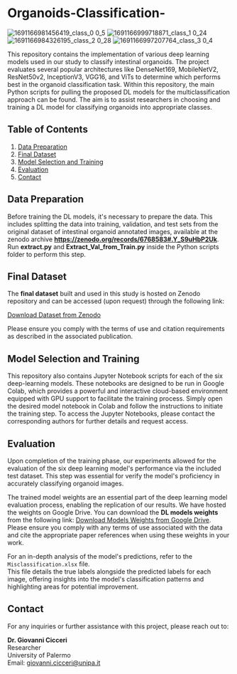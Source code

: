 # Organoids-Classification-

![1691166981456419_class_0 0_5](https://github.com/gcicceri/Organoids-Classification-/assets/13137847/88746677-fb3a-4d3b-a193-0d402ff58a8d)
![1691166999718871_class_1 0_24](https://github.com/gcicceri/Organoids-Classification-/assets/13137847/f981b2db-6dcd-4084-819b-8abe15181237)
![1691166984326195_class_2 0_28](https://github.com/gcicceri/Organoids-Classification-/assets/13137847/bb3635ac-c84e-453a-8a11-b972313c5340)
![1691166997207764_class_3 0_4](https://github.com/gcicceri/Organoids-Classification-/assets/13137847/30914409-ff2c-4768-b314-f9354e3e3164)


This repository contains the implementation of various deep learning models used in our study to classify intestinal organoids. The project evaluates several popular architectures like DenseNet169, MobileNetV2, ResNet50v2, InceptionV3, VGG16, and ViTs to determine which performs best in the organoid classification task. Within this repository, the main Python scripts for pulling the proposed DL models for the multiclassification approach can be found. The aim is to assist researchers in choosing and training a DL model for classifying organoids into appropriate classes.


## Table of Contents

1. [Data Preparation](#data-preparation)
2. [Final Dataset](#final-dataset)
3. [Model Selection and Training](#model-selection-and-training)
4. [Evaluation](#evaluation)
5. [Contact](#contact)


## Data Preparation
Before training the DL models, it's necessary to prepare the data. This includes splitting the data into training, validation, and test sets from the original dataset of intestinal organoid annotated images, available at the zenodo archive **https://zenodo.org/records/6768583#.Y_S9uHbP2Uk**.  
Run **extract.py** and **Extract_Val_from_Train.py** inside the Python scripts folder to perform this step.

## Final Dataset

The **final dataset** built and used in this study is hosted on Zenodo repository and can be accessed (upon request) through the following link:

[Download Dataset from Zenodo](https://zenodo.org/records/14725323)

Please ensure you comply with the terms of use and citation requirements as described in the associated publication.


## Model Selection and Training 

This repository also contains Jupyter Notebook scripts for each of the six deep-learning models. These notebooks are designed to be run in Google Colab, which provides a powerful and interactive cloud-based environment equipped with GPU support to facilitate the training process. Simply open the desired model notebook in Colab and follow the instructions to initiate the training step. To access the Jupyter Notebooks, please contact the corresponding authors for further details and request access.


## Evaluation

Upon completion of the training phase, our experiments allowed for the evaluation of the six deep learning model's performance via the included test dataset. This step was essential for verify the model's proficiency in accurately classifying organoid images.

The trained model weights are an essential part of the deep learning model evaluation process, enabling the replication of our results. We have hosted the weights on Google Drive.
You can download the **DL models weights** from the following link: [Download Models Weights from Google Drive](https://drive.google.com/drive/folders/16fpBoQN1SpueBAWhNcDRJqX526eU-W3k?usp=sharing). Please ensure you comply with any terms of use associated with the data and cite the appropriate paper references when using these weights in your work.  

For an in-depth analysis of the model's predictions, refer to the `Misclassification.xlsx` file.  
This file details the true labels alongside the predicted labels for each image, offering insights into the model's classification patterns and highlighting areas for potential improvement.



## Contact

For any inquiries or further assistance with this project, please reach out to:

**Dr. Giovanni Cicceri**  
Researcher  
University of Palermo  
Email: [giovanni.cicceri@unipa.it](mailto:giovanni.cicceri@unipa.it)




